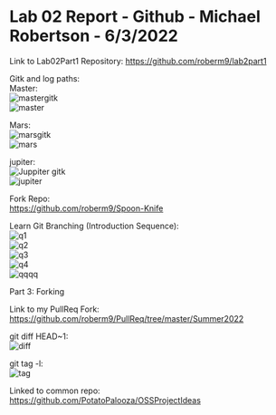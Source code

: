 # Lab 02 Report - Github - Michael Robertson - 6/3/2022  
  
Link to Lab02Part1 Repository: https://github.com/roberm9/lab2part1   

Gitk and log paths:  
Master:  
![mastergitk](https://user-images.githubusercontent.com/95317029/171905098-7e3c9590-b13b-4000-9eaa-7657586d3b05.PNG)  
![master](https://user-images.githubusercontent.com/95317029/171905107-4e4b998d-7da2-4d30-91dd-d786e1c44b44.PNG)  

Mars:  
![marsgitk](https://user-images.githubusercontent.com/95317029/171905119-ebb1dc6f-5270-4ced-abb6-94bee3e20d9c.PNG)  
![mars](https://user-images.githubusercontent.com/95317029/171905133-2e805119-293b-4cd1-bf37-2b6c79607e60.PNG)  

jupiter:  
![Juppiter gitk](https://user-images.githubusercontent.com/95317029/171905151-7e23e504-cf0a-4f11-9cde-cb35fe00cddd.PNG)  
![jupiter](https://user-images.githubusercontent.com/95317029/171905161-d89d1459-3138-4e01-b224-9d9d65393eca.PNG)  


Fork Repo:  
https://github.com/roberm9/Spoon-Knife  

Learn Git Branching (Introduction Sequence):  
![q1](https://user-images.githubusercontent.com/95317029/172239603-c84e7dfb-4171-4b18-954f-21282c3a5568.PNG)  
![q2](https://user-images.githubusercontent.com/95317029/172239609-f6ff42f2-63c7-4ce0-8643-00a914b87304.PNG)  
![q3](https://user-images.githubusercontent.com/95317029/172239613-f77d055b-5a5b-459c-8457-7a0be75c3536.PNG)   
![q4](https://user-images.githubusercontent.com/95317029/172239616-255ea326-3440-4019-b899-88e28942706b.PNG)  
![qqqq](https://user-images.githubusercontent.com/95317029/172239620-b267be8e-3fdc-42fc-9268-e97aca9b6504.PNG)  


Part 3: Forking   

Link to my PullReq Fork:  
https://github.com/roberm9/PullReq/tree/master/Summer2022  

git diff HEAD~1:  
![diff](https://user-images.githubusercontent.com/95317029/172242140-9f6e5563-d0ef-430e-bc87-5c8832cf6d82.PNG)  

git tag -l:  
![tag](https://user-images.githubusercontent.com/95317029/172242567-5e956d49-4e6f-4976-9e23-54c3125db2de.PNG)  


Linked to common repo:  
https://github.com/PotatoPalooza/OSSProjectIdeas  




